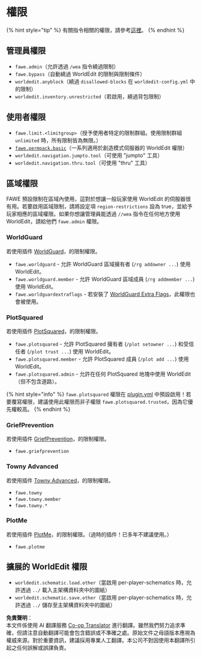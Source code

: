 <!--
CO_OP_TRANSLATOR_METADATA:
{
  "original_hash": "be806bcb9db96790d57415a2ecc8505f",
  "translation_date": "2025-05-13T03:54:04+00:00",
  "source_file": "fastasyncworldedit/permission/permissions.md",
  "language_code": "tw"
}
-->
# 權限

{% hint style="tip" %}
有關指令相關的權限，請參考[這裡](../main-commands-and-permissions.md)。
{% endhint %}

## 管理員權限

- `fawe.admin`（允許透過 `/wea` 指令繞過限制）
- `fawe.bypass`（自動繞過 WorldEdit 的限制與限制條件）
- `worldedit.anyblock`（繞過 `disallowed-blocks` 在 `worldedit-config.yml` 中的限制）
- `worldedit.inventory.unrestricted`（若啟用，繞過背包限制）

## 使用者權限

- `fawe.limit.<limitgroup>`（授予使用者特定的限制群組。使用限制群組 `unlimited` 時，所有限制皆為無限。）
- [`fawe.permpack.basic`](https://github.com/IntellectualSites/FastAsyncWorldEdit/blob/main/worldedit-bukkit/src/main/resources/plugin.yml#L31)（一系列適用於創造模式伺服器的 WorldEdit 權限）
- `worldedit.navigation.jumpto.tool`（可使用 "jumpto" 工具）
- `worldedit.navigation.thru.tool`（可使用 "thru" 工具）

## 區域權限

FAWE 預設限制在區域內使用，這對於想讓一般玩家使用 WorldEdit 的伺服器很有用。若要啟用區域限制，請將設定項 `region-restrictions` 設為 true，並給予玩家相應的區域權限。如果你想讓管理員能透過 `//wea` 指令在任何地方使用 WorldEdit，請給他們 `fawe.admin` 權限。

### WorldGuard

若使用插件 [WorldGuard](https://dev.bukkit.org/projects/worldguard)，的限制權限。

- `fawe.worldguard` - 允許 WorldGuard 區域擁有者 (`/rg addowner ...`) 使用 WorldEdit。
- `fawe.worldguard.member` - 允許 WorldGuard 區域成員 (`/rg addmember ...`) 使用 WorldEdit。
- `fawe.worldguardextraflags` - 若安裝了 [WorldGuard Extra Flags](https://www.spigotmc.org/resources/4823)，此權限也會被使用。

### PlotSquared

若使用插件 [PlotSquared](https://www.spigotmc.org/resources/77506)，的限制權限。

- `fawe.plotsquared` - 允許 PlotSquared 擁有者 (`/plot setowner ...`) 和受信任者 (`/plot trust ...`) 使用 WorldEdit。
- `fawe.plotsquared.member` - 允許 PlotSquared 成員 (`/plot add ...`) 使用 WorldEdit。
- `fawe.plotsquared.admin` - 允許在任何 PlotSquared 地塊中使用 WorldEdit（但不包含道路）。

{% hint style="info" %}
`fawe.plotsquared` 權限在 [plugin.yml](https://github.com/IntellectualSites/FastAsyncWorldEdit/blob/e40a657faf993536133b2e1bbe771a5c96619bd7/worldedit-bukkit/src/main/resources/plugin.yml#L14-L17) 中預設啟用！若要覆寫權限，建議使用此權限而非子權限 `fawe.plotsquared.trusted`，因為它優先權較高。
{% endhint %}

### GriefPrevention

若使用插件 [GriefPrevention](https://www.spigotmc.org/resources/1884)，的限制權限。

- `fawe.griefprevention`

### Towny Advanced

若使用插件 [Towny Advanced](https://www.spigotmc.org/resources/72694)，的限制權限。

- `fawe.towny`
- `fawe.towny.member`
- `fawe.towny.*`

### PlotMe

若使用插件 [PlotMe](https://www.spigotmc.org/resources/2131)，的限制權限。（過時的插件！已多年不建議使用。）

- `fawe.plotme`

## 擴展的 WorldEdit 權限

- `worldedit.schematic.load.other`（當啟用 per-player-schematics 時，允許透過 `../` 載入主架構資料夾中的圖紙）
- `worldedit.schematic.save.other`（當啟用 per-player-schematics 時，允許透過 `../` 儲存至主架構資料夾中的圖紙）

**免責聲明**：  
本文件係使用 AI 翻譯服務 [Co-op Translator](https://github.com/Azure/co-op-translator) 進行翻譯。雖然我們努力追求準確，但請注意自動翻譯可能會包含錯誤或不準確之處。原始文件之母語版本應視為權威來源。對於重要資訊，建議採用專業人工翻譯。本公司不對因使用本翻譯所引起之任何誤解或誤譯負責。